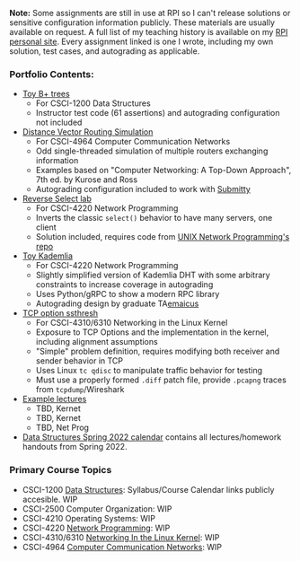 __Note:__ Some assignments are still in use at RPI so I can't release solutions or sensitive configuration information publicly. These materials are usually available on request. A full list of my teaching history is available on my [RPI personal site](https://www.cs.rpi.edu/~holzbh/). Every assignment linked is one I wrote, including my own solution, test cases, and autograding as applicable.

### Portfolio Contents:
- [Toy B+ trees](https://github.com/holzbh/holzbh/tree/main/teaching_portfolio/bplus_trees)
  - For CSCI-1200 Data Structures
  - Instructor test code (61 assertions) and autograding configuration not included
- [Distance Vector Routing Simulation](https://github.com/holzbh/holzbh/tree/main/teaching_portfolio/distance_vector_routing)
  - For CSCI-4964 Computer Communication Networks
  - Odd single-threaded simulation of multiple routers exchanging information
  - Examples based on "Computer Networking: A Top-Down Approach", 7th ed. by Kurose and Ross
  - Autograding configuration included to work with [Submitty](https://submitty.org/index/overview)
- [Reverse Select lab](https://github.com/holzbh/holzbh/tree/main/teaching_portfolio/reverse_select)
  - For CSCI-4220 Network Programming
  - Inverts the classic `select()` behavior to have many servers, one client
  - Solution included, requires code from [UNIX Network Programming's repo](https://github.com/unpbook/unpv13e)
- [Toy Kademlia](https://github.com/holzbh/holzbh/tree/main/teaching_portfolio/toy_kad)
  - For CSCI-4220 Network Programming
  - Slightly simplified version of Kademlia DHT with some arbitrary constraints to increase coverage in autograding
  - Uses Python/gRPC to show a modern RPC library
  - Autograding design by graduate TA[emaicus](https://github.com/emaicus)
- [TCP option ssthresh](https://github.com/holzbh/holzbh/tree/main/teaching_portfolio/kernel_ssthresh)
  - For CSCI-4310/6310 Networking in the Linux Kernel
  - Exposure to TCP Options and the implementation in the kernel, including alignment assumptions
  - "Simple" problem definition, requires modifying both receiver and sender behavior in TCP
  - Uses Linux `tc qdisc` to manipulate traffic behavior for testing
  - Must use a properly formed `.diff` patch file, provide `.pcapng` traces from `tcpdump`/Wireshark
- [Example lectures]()
  - TBD, Kernet
  - TBD, Kernet
  - TBD, Net Prog
- [Data Structures Spring 2022 calendar](https://www.cs.rpi.edu/academics/courses/spring22/csci1200/calendar.php) contains all lectures/homework handouts from Spring 2022.

### Primary Course Topics
- CSCI-1200 [Data Structures](https://www.cs.rpi.edu/academics/courses/spring23/csci1200/): Syllabus/Course Calendar links publicly accesible. WIP
- CSCI-2500 Computer Organization: WIP
- CSCI-4210 Operating Systems: WIP
- CSCI-4220 [Network Programming](https://www.cs.rpi.edu/~holzbh/NetProg21/index.php): WIP
- CSCI-4310/6310 [Networking In the Linux Kernel](https://www.cs.rpi.edu/~holzbh/KerNet21/index.php): WIP
- CSCI-4964 [Computer Communication Networks](https://www.cs.rpi.edu/~holzbh/CCN22/index.php): WIP

